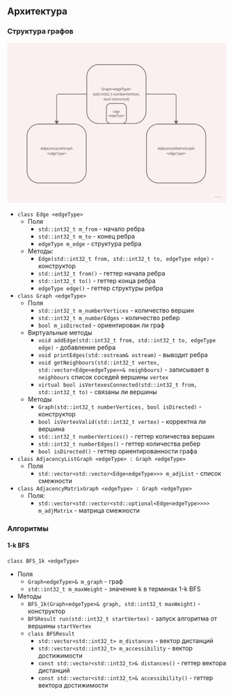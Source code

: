 
## Архитектура

### Структура графов
![Структура графов](./images/arc.png?raw=true)

- `class Edge <edgeType>`
    - Поля
      - `std::int32_t m_from` - начало ребра
      - `std::int32_t m_to` - конец ребра
      - `edgeType m_edge` - структура ребра
    - Методы:
      - `Edge(std::int32_t from, std::int32_t to, edgeType edge)` - конструктор
      - `std::int32_t from()` - геттер начала ребра
      - `std::int32_t to()` - геттер конца ребра
      - `edgeType edge()` - геттер структуры ребра
- `class Graph <edgeType>`
  - Поля
    - `std::int32_t m_numberVertices` - количество вершин
    - `std::int32_t m_numberEdges` - количество ребер
    - `bool m_isDirected` - ориентирован ли граф
  - Виртуальные методы
    - `void addEdge(std::int32_t from, std::int32_t to, edgeType edge)` - добавление ребра
    - `void printEdges(std::ostream& ostream)` - выводит ребра
    - `void getNeighbours(std::int32_t vertex,
      std::vector<Edge<edgeType>>& neighbours)` - записывает в `neighbours` список соседей вершины `vertex`
    - `virtual bool isVertexesConnected(std::int32_t from, std::int32_t to)` - связаны ли вершины
  - Методы
    - `Graph(std::int32_t numberVertices, bool isDirected)` - конструктор
    - `bool isVertexValid(std::int32_t vertex)` - корректна ли вершина
    - `std::int32_t numberVertices()` - геттер количества вершин
    - `std::int32_t numberEdges()` - геттер количества ребер
    - `bool isDirected()` - геттер ориентированности графа
- `class AdjacencyListGraph <edgeType> : Graph <edgeType>`
  - Поля
    - `std::vector<std::vector<Edge<edgeType>>> m_adjList` - список смежности
- `class AdjacencyMatrixGraph <edgeType> : Graph <edgeType>`
  - Поля:
    - `std::vector<std::vector<std::optional<Edge<edgeType>>>> m_adjMatrix` - матрица смежности

### Алгоритмы

#### 1-k BFS
`class BFS_1k <edgeType>`
- Поля
  - `Graph<edgeType>& m_graph` - граф
  - `std::int32_t m_maxWeight` - значение k в терминах 1-k BFS
- Методы
  - `BFS_1k(Graph<edgeType>& graph, std::int32_t maxWeight)` - конструктор
  - `BFSResult run(std::int32_t startVertex)` - запуск алгоритма от вершины `startVertex`
  - `class BFSResult`
    - `std::vector<std::int32_t> m_distances` - вектор дистанций
    - `std::vector<std::int32_t> m_accessibility` - вектор достижимости
    - `const std::vector<std::int32_t>& distances()` - геттер вектора дистанций
    - `const std::vector<std::int32_t>& accessibility()` - геттер вектора достижимости